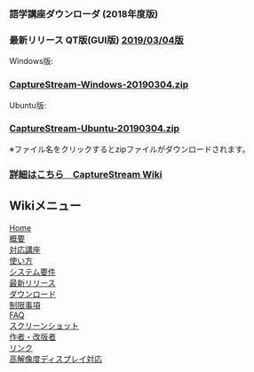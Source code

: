 ### 語学講座ダウンローダ (2018年度版)   
### 最新リリース  QT版(GUI版)  [2019/03/04版](https://github.com/CSReviser/CaptureStream/releases/tag/20190304)   
Windows版:   
### [CaptureStream-Windows-20190304.zip](https://github.com/CSReviser/CaptureStream/releases/download/20190304/CaptureStream-Windows-20190304.zip)      
Ubuntu版:   
### [CaptureStream-Ubuntu-20190304.zip](https://github.com/CSReviser/CaptureStream/releases/download/20190304/CaptureStream-Ubuntu-20190304.zip)   

※ファイル名をクリックするとzipファイルがダウンロードされます。

### [詳細はこちら　CaptureStream Wiki](https://github.com/CSReviser/CaptureStream/wiki)   

   
   


## Wikiメニュー    
[Home](https://github.com/CSReviser/CaptureStream/wiki)   
[概要](https://github.com/CSReviser/CaptureStream/wiki/%E6%A6%82%E8%A6%81)   
[対応講座](https://github.com/CSReviser/CaptureStream/wiki/%E5%AF%BE%E5%BF%9C%E8%AC%9B%E5%BA%A7)    
[使い方](https://github.com/CSReviser/CaptureStream/wiki/%E4%BD%BF%E3%81%84%E6%96%B9)   
[システム要件](https://github.com/CSReviser/CaptureStream/wiki/%E3%82%B7%E3%82%B9%E3%83%86%E3%83%A0%E8%A6%81%E4%BB%B6)    
[最新リリース](https://github.com/CSReviser/CaptureStream/wiki/%E6%9C%80%E6%96%B0%E3%83%AA%E3%83%AA%E3%83%BC%E3%82%B9)   
[ダウンロード](https://github.com/CSReviser/CaptureStream/wiki/%E3%83%80%E3%82%A6%E3%83%B3%E3%83%AD%E3%83%BC%E3%83%89)   
[制限事項](https://github.com/CSReviser/CaptureStream/wiki/%E5%88%B6%E9%99%90%E4%BA%8B%E9%A0%85)   
[FAQ](https://github.com/CSReviser/CaptureStream/wiki/FAQ)   
[スクリーンショット](https://github.com/CSReviser/CaptureStream/wiki/スクリーンショット)   
[作者・改版者](https://github.com/CSReviser/CaptureStream/wiki/作者・改版者)   
[リンク](https://github.com/CSReviser/CaptureStream/wiki/リンク)   
[高解像度ディスプレイ対応](https://github.com/CSReviser/CaptureStream/wiki/高解像度DPI対応)


